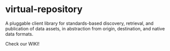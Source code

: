 virtual-repository
==================

A pluggable client library for standards-based discovery, retrieval, and publication of data assets, in abstraction from origin, destination, and native data formats. 

Check our WIKI!
